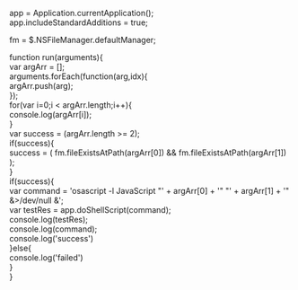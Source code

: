 app = Application.currentApplication();  app.includeStandardAdditions = true;    fm = $.NSFileManager.defaultManager;    function run(arguments){      var argArr = [];      arguments.forEach(function(arg,idx){          argArr.push(arg);      });      for(var i=0;i < argArr.length;i++){          console.log(argArr[i]);      }      var success = (argArr.length >= 2);      if(success){          success = ( fm.fileExistsAtPath(argArr[0]) && fm.fileExistsAtPath(argArr[1]) );      }      if(success){          var command = 'osascript -l JavaScript "' + argArr[0] + '" "' + argArr[1] + '" &>/dev/null &';          var testRes = app.doShellScript(command);          console.log(testRes);          console.log(command);          console.log('success')      }else{          console.log('failed')      }  }